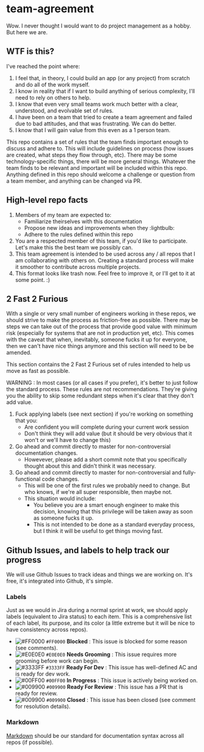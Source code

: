 # team-agreement
Wow.  I never thought I would want to do project management as a hobby.  But here we are.

## WTF is this?
I've reached the point where:
1. I feel that, in theory, I could build an app (or any project) from scratch and do all of the work myself.
1. I know in reality that if I want to build anything of serious complexity, I'll need to rely on others to help.
1. I know that even very small teams work much better with a clear, understood, and evolvable set of rules.
1. I have been on a team that tried to create a team agreement and failed due to bad attitudes, and that was frustrating.  We can do better.  
1. I know that I will gain value from this even as a 1 person team.  

This repo contains a set of rules that the team finds important enough to discuss and adhere to.  This will include guidelines on process (how issues are created, what steps they flow through, etc).  There may be some technology-specific things, there will be more general things.  Whatever the team finds to be relevant and important will be included within this repo.  Anything defined in this repo should welcome a challenge or question from a team member, and anything can be changed via PR.  

## High-level repo facts
1. Members of my team are expected to:
    * Familiarize theirselves with this documentation
    * Propose new ideas and improvements when they :lightbulb:
    * Adhere to the rules defined within this repo
1. You are a respected member of this team, if you'd like to participate.  Let's make this the best team we possibly can.
1. This team agreement is intended to be used across any / all repos that I am collaborating with others on.  Creating a standard process will make it smoother to contribute across multiple projects.
1.  This format looks like trash now.  Feel free to improve it, or I'll get to it at some point.  :) 

## 2 Fast 2 Furious
With a single or very small number of engineers working in these repos, we should strive to make the process as friction-free as possible.  There may be steps we can take out of the process that provide good value with minimum risk (especially for systems that are not in production yet, etc).  This comes with the caveat that when, inevitably, someone fucks it up for everyone, then we can't have nice things anymore and this section will need to be be amended.

This section contains the 2 Fast 2 Furious set of rules intended to help us move as fast as possible.

WARNING : In most cases (or all cases if you prefer), it's better to just follow the standard process.  These rules are not recommendations.  They're giving you the ability to skip some redundant steps when it's clear that they don't add value.
1. Fuck applying labels (see next section) if you're working on something that you:
    * Are confident you will complete during your current work session
    * Don't think they will add value (but it should be very obvious that it won't or we'll have to change this)
1. Go ahead and commit directly to master for non-controversial documentation changes.  
    * Howevever, please add a short commit note that you specifically thought about this and didn't think it was necessary.
1. Go ahead and commit directly to master for non-controversial and fully-functional code changes.
    * This will be one of the first rules we probably need to change.  But who knows, if we're all super responsible, then maybe not.
    * This situation would include:
        * You believe you are a smart enough engineer to make this decision, knowing that this privilege will be taken away as soon as someone fucks it up.
        * This is not intended to be done as a standard everyday process, but I think it will be useful to get things moving fast.

## Github Issues, and labels to help track our progress
We will use Github Issues to track ideas and things we are working on.  It's free, it's integrated into Github, it's simple.  

### Labels
Just as we would in Jira during a normal sprint at work, we should apply labels (equivalent to Jira status) to each item.  This is a comprehensive list of each label, its purpose, and its color (a little extreme but it will be nice to have consistency across repos).

* ![#FF0000](https://placehold.it/15/ff0000/000000?text=+) `#FF0000` **Blocked** : This issue is blocked for some reason (see comments).  
* ![#E0E0E0](https://placehold.it/15/e0e0e0/000000?text=+) `#E0E0E0` **Needs Grooming** : This issue requires more grooming before work can begin.  
* ![#3333FF](https://placehold.it/15/3333ff/000000?text=+) `#3333FF` **Ready For Dev** : This issue has well-defined AC and is ready for dev work. 
* ![#00FF00](https://placehold.it/15/00ff00/000000?text=+) `#00FF00` **In Progress** : This issue is actively being worked on.  
* ![#009900](https://placehold.it/15/009900/000000?text=+) `#009900` **Ready For Review** : This issue has a PR that is ready for review. 
* ![#009900](https://placehold.it/15/009900/000000?text=+) `#009900` **Closed** : This issue has been closed (see comment for resolution details).
 
### Markdown
[Markdown](https://www.markdownguide.org/basic-syntax/) should be our standard for documentation syntax across all repos (if possible). 
